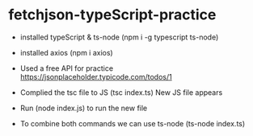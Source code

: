 # fetchjson-typeScript-practice

- installed typeScript & ts-node (npm i -g typescript ts-node)

- installed axios (npm i axios)

- Used a free API for practice https://jsonplaceholder.typicode.com/todos/1

- Complied the tsc file to JS (tsc index.ts) New JS file appears

- Run (node index.js) to run the new file

- To combine both commands we can use ts-node (ts-node index.ts)

